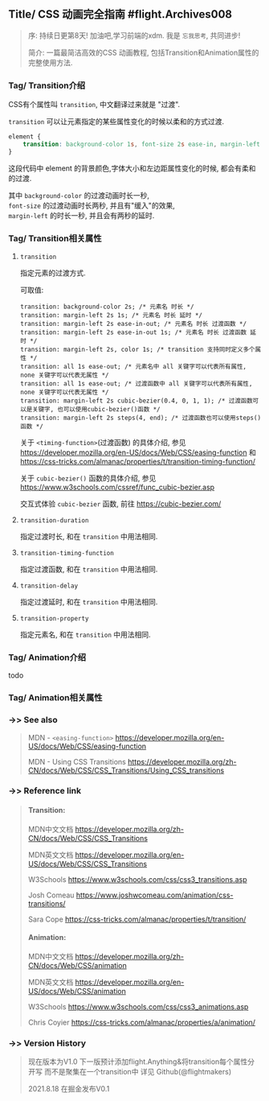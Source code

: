 ## Title/ CSS 动画完全指南 #flight.Archives008
> 序: 持续日更第8天! 加油吧,学习前端的xdm. 我是 `忘我思考`, 共同进步!
>
> 简介: 一篇最简洁高效的CSS 动画教程, 包括Transition和Animation属性的完整使用方法.

### Tag/ Transition介绍
CSS有个属性叫 `transition`, 中文翻译过来就是 "过渡".

`transition` 可以让元素指定的某些属性变化的时候以柔和的方式过渡. 
```css
element {
    transition: background-color 1s, font-size 2s ease-in, margin-left 1s 2s;
}
```
这段代码中 element 的背景颜色,字体大小和左边距属性变化的时候, 都会有柔和的过渡.

其中 `background-color` 的过渡动画时长一秒,   
`font-size` 的过渡动画时长两秒, 并且有"缓入"的效果,   
`margin-left` 的时长一秒, 并且会有两秒的延时.

### Tag/ Transition相关属性
1. `transition`
   
   指定元素的过渡方式.

   可取值:
   ```
   transition: background-color 2s; /* 元素名 时长 */
   transition: margin-left 2s 1s; /* 元素名 时长 延时 */
   transition: margin-left 2s ease-in-out; /* 元素名 时长 过渡函数 */
   transition: margin-left 2s ease-in-out 1s; /* 元素名 时长 过渡函数 延时 */
   transition: margin-left 2s, color 1s; /* transition 支持同时定义多个属性 */
   transition: all 1s ease-out; /* 元素名中 all 关键字可以代表所有属性, none 关键字可以代表无属性 */
   transition: all 1s ease-out; /* 过渡函数中 all 关键字可以代表所有属性, none 关键字可以代表无属性 */
   transition: margin-left 2s cubic-bezier(0.4, 0, 1, 1); /* 过渡函数可以是关键字, 也可以使用cubic-bezier()函数 */
   transition: margin-left 2s steps(4, end); /* 过渡函数也可以使用steps()函数 */
   ```

   关于 `<timing-function>`(过渡函数) 的具体介绍, 参见 https://developer.mozilla.org/en-US/docs/Web/CSS/easing-function 和 https://css-tricks.com/almanac/properties/t/transition-timing-function/

   关于 `cubic-bezier()` 函数的具体介绍, 参见 https://www.w3schools.com/cssref/func_cubic-bezier.asp
   
   交互式体验 `cubic-bezier` 函数, 前往 https://cubic-bezier.com/
   
2. `transition-duration`
   
   指定过渡时长, 和在 `transition` 中用法相同.

3. `transition-timing-function`

   指定过渡函数, 和在 `transition` 中用法相同.

4. `transition-delay`

   指定过渡延时, 和在 `transition` 中用法相同.

5. `transition-property`

   指定元素名, 和在 `transition` 中用法相同.

### Tag/ Animation介绍
todo

### Tag/ Animation相关属性

<!--
### ->> Details
#### - 

### ->> flight.frontendBeautiful
> 待添加

### ->> flight.Player
> 待添加

### ->> flight.Playground
> 待添加

### ->> flight.QuickDemo
> 待添加
-->

### ->> See also
> MDN - `<easing-function>` https://developer.mozilla.org/en-US/docs/Web/CSS/easing-function
> 
> MDN - Using CSS Transitions https://developer.mozilla.org/zh-CN/docs/Web/CSS/CSS_Transitions/Using_CSS_transitions

### ->> Reference link
> #### Transition:
> 
> MDN中文文档  https://developer.mozilla.org/zh-CN/docs/Web/CSS/CSS_Transitions
>
> MDN英文文档 https://developer.mozilla.org/en-US/docs/Web/CSS/CSS_Transitions
> 
> W3Schools https://www.w3schools.com/css/css3_transitions.asp
> 
> Josh Comeau https://www.joshwcomeau.com/animation/css-transitions/
>
> Sara Cope https://css-tricks.com/almanac/properties/t/transition/
> 
> #### Animation:
> 
> MDN中文文档 https://developer.mozilla.org/zh-CN/docs/Web/CSS/animation
> 
> MDN英文文档 https://developer.mozilla.org/en-US/docs/Web/CSS/animation
> 
> W3Schools https://www.w3schools.com/css/css3_animations.asp
> 
> Chris Coyier https://css-tricks.com/almanac/properties/a/animation/

### ->> Version History
> 现在版本为V1.0 下一版预计添加flight.Anything&将transition每个属性分开写 而不是聚集在一个transition中
> 详见 Github(@flightmakers)
>
> 2021.8.18 在掘金发布V0.1